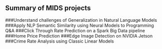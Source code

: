 ## Summary of MIDS projects
###Understand challenges of Generalization in Natural Language Models
###Apply NLP Semantic Similarity using Neural Models to Programming Q&A
###Click Through Rate Prediction on a Spark Big Data pipeline
###Home Price Prediction
###Edge Image Detection on NVIDIA Jetson
###Crime Rate Analysis using Classic Linear Models
